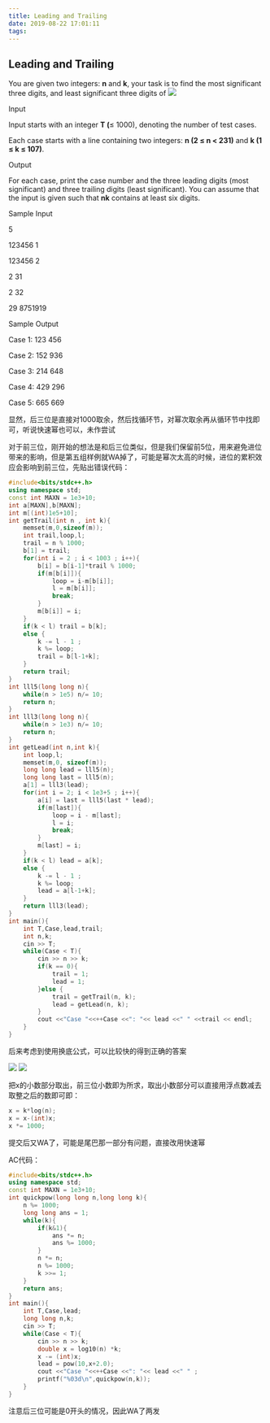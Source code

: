 ```yaml
---
title: Leading and Trailing
date: 2019-08-22 17:01:11
tags:
---
```


## Leading and Trailing

You are given two integers: **n** and **k**, your task is to find the most significant three digits, and least significant three digits of <img src="http://chart.googleapis.com/chart?cht=tx&chl= n^{k}" style="border:none;">


Input

Input starts with an integer **T (**≤ 1000), denoting the number of test cases.

Each case starts with a line containing two integers: **n (2 ≤ n < 231)** and **k (1 ≤ k ≤ 107)**.

Output

For each case, print the case number and the three leading digits (most significant) and three trailing digits (least significant). You can assume that the input is given such that **nk** contains at least six digits.

Sample Input

5

123456 1

123456 2

2 31

2 32

29 8751919

Sample Output

Case 1: 123 456

Case 2: 152 936

Case 3: 214 648

Case 4: 429 296

Case 5: 665 669

显然，后三位是直接对1000取余，然后找循环节，对幂次取余再从循环节中找即可，听说快速幂也可以，未作尝试

对于前三位，刚开始的想法是和后三位类似，但是我们保留前5位，用来避免进位带来的影响，但是第五组样例就WA掉了，可能是幂次太高的时候，进位的累积效应会影响到前三位，先贴出错误代码：

```c++
#include<bits/stdc++.h>
using namespace std;
const int MAXN = 1e3+10;
int a[MAXN],b[MAXN];
int m[(int)1e5+10];
int getTrail(int n , int k){
    memset(m,0,sizeof(m));
    int trail,loop,l;
    trail = n % 1000;
    b[1] = trail;
    for(int i = 2 ; i < 1003 ; i++){
        b[i] = b[i-1]*trail % 1000;
        if(m[b[i]]){
            loop = i-m[b[i]];
            l = m[b[i]];
            break;
        }
        m[b[i]] = i;
    }
    if(k < l) trail = b[k];
    else {
        k -= l - 1 ;
        k %= loop;
        trail = b[l-1+k];
    }
    return trail;
}
int lll5(long long n){
    while(n > 1e5) n/= 10;
    return n;
}
int lll3(long long n){
    while(n > 1e3) n/= 10;
    return n;
}
int getLead(int n,int k){
    int loop,l;
    memset(m,0, sizeof(m));
    long long lead = lll5(n);
    long long last = lll5(n);
    a[1] = lll3(lead);
    for(int i = 2; i < 1e3+5 ; i++){
        a[i] = last = lll5(last * lead);
        if(m[last]){
            loop = i - m[last];
            l = i;
            break;
        }
        m[last] = i;
    }
    if(k < l) lead = a[k];
    else {
        k -= l - 1 ;
        k %= loop;
        lead = a[l-1+k];
    }
    return lll3(lead);
}
int main(){
    int T,Case,lead,trail;
    int n,k;
    cin >> T;
    while(Case < T){
        cin >> n >> k;
        if(k == 0){
            trail = 1;
            lead = 1;
        }else {
            trail = getTrail(n, k);
            lead = getLead(n, k);
        }
        cout <<"Case "<<++Case <<": "<< lead <<" " <<trail << endl;
    }
}
```

后来考虑到使用换底公式，可以比较快的得到正确的答案

<img src="http://chart.googleapis.com/chart?cht=tx&chl= x = lg (n^{k})=klg(n)" style="border:none;">

<img src="http://chart.googleapis.com/chart?cht=tx&chl= x = 10^{x} = 10^{klg(n)}" style="border:none;">

把x的小数部分取出，前三位小数即为所求，取出小数部分可以直接用浮点数减去取整之后的数即可即：

```c++
x = k*log(n);
x = x-(int)x;
x *= 1000;
```

提交后又WA了，可能是尾巴那一部分有问题，直接改用快速幂

AC代码：

```c++
#include<bits/stdc++.h>
using namespace std;
const int MAXN = 1e3+10;
int quickpow(long long n,long long k){
    n %= 1000;
    long long ans = 1;
    while(k){
        if(k&1){
            ans *= n;
            ans %= 1000;
        }
        n *= n;
        n %= 1000;
        k >>= 1;
    }
    return ans;
}
int main(){
    int T,Case,lead;
    long long n,k;
    cin >> T;
    while(Case < T){
        cin >> n >> k;
        double x = log10(n) *k;
        x -= (int)x;
        lead = pow(10,x+2.0);
        cout <<"Case "<<++Case <<": "<< lead <<" " ;
        printf("%03d\n",quickpow(n,k));
    }
}
```

注意后三位可能是0开头的情况，因此WA了两发


